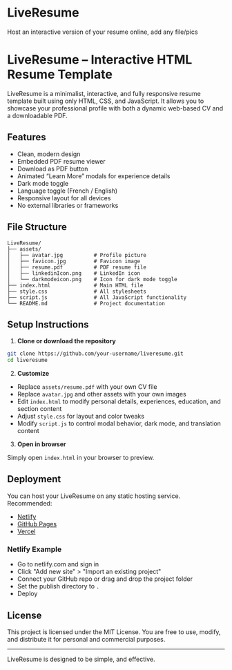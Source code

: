 # LiveResume
Host an interactive version of your resume online, add any file/pics



# LiveResume – Interactive HTML Resume Template

LiveResume is a minimalist, interactive, and fully responsive resume template built using only HTML, CSS, and JavaScript. It allows you to showcase your professional profile with both a dynamic web-based CV and a downloadable PDF.

## Features

- Clean, modern design
- Embedded PDF resume viewer
- Download as PDF button
- Animated “Learn More” modals for experience details
- Dark mode toggle
- Language toggle (French / English)
- Responsive layout for all devices
- No external libraries or frameworks

## File Structure

```
LiveResume/
├── assets/
│   ├── avatar.jpg          # Profile picture
│   ├── favicon.jpg         # Favicon image
│   ├── resume.pdf          # PDF resume file
│   ├── linkedinIcon.png    # LinkedIn icon
│   └── darkmodeicon.png    # Icon for dark mode toggle
├── index.html              # Main HTML file
├── style.css               # All stylesheets
├── script.js               # All JavaScript functionality
└── README.md               # Project documentation
```

## Setup Instructions

1. **Clone or download the repository**

```bash
git clone https://github.com/your-username/liveresume.git
cd liveresume
```

2. **Customize**

- Replace `assets/resume.pdf` with your own CV file
- Replace `avatar.jpg` and other assets with your own images
- Edit `index.html` to modify personal details, experiences, education, and section content
- Adjust `style.css` for layout and color tweaks
- Modify `script.js` to control modal behavior, dark mode, and translation content

3. **Open in browser**

Simply open `index.html` in your browser to preview.

## Deployment

You can host your LiveResume on any static hosting service. Recommended:

- [Netlify](https://netlify.com/)
- [GitHub Pages](https://pages.github.com/)
- [Vercel](https://vercel.com/)

### Netlify Example

- Go to netlify.com and sign in
- Click "Add new site" > "Import an existing project"
- Connect your GitHub repo or drag and drop the project folder
- Set the publish directory to `.`
- Deploy

## License

This project is licensed under the MIT License. You are free to use, modify, and distribute it for personal and commercial purposes.

---
LiveResume is designed to be simple, and effective. 
